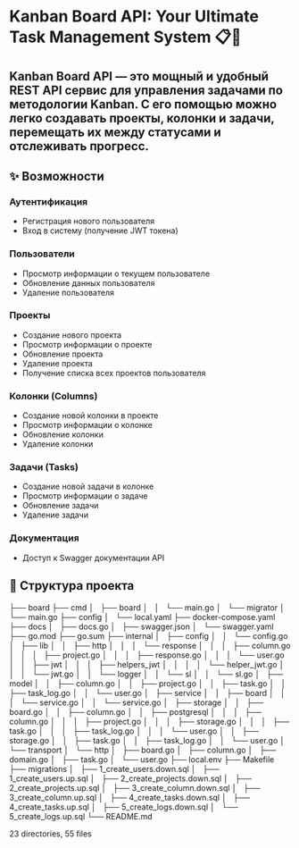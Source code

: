 # Kanban Board API: Your Ultimate Task Management System 📋🚀
## Kanban Board API — это мощный и удобный REST API сервис для управления задачами по методологии Kanban. С его помощью можно легко создавать проекты, колонки и задачи, перемещать их между статусами и отслеживать прогресс.
## ✨ Возможности
### Аутентификация
- Регистрация нового пользователя
- Вход в систему (получение JWT токена)
### Пользователи
- Просмотр информации о текущем пользователе
- Обновление данных пользователя
- Удаление пользователя
### Проекты
- Создание нового проекта
- Просмотр информации о проекте
- Обновление проекта
- Удаление проекта
- Получение списка всех проектов пользователя
### Колонки (Columns)
- Создание новой колонки в проекте
- Просмотр информации о колонке
- Обновление колонки
- Удаление колонки
### Задачи (Tasks)
- Создание новой задачи в колонке
- Просмотр информации о задаче
- Обновление задачи
- Удаление задачи
### Документация
- Доступ к Swagger документации API
## 📂 Структура проекта
├── board
├── cmd
│   ├── board
│   │   └── main.go
│   └── migrator
│       └── main.go
├── config
│   └── local.yaml
├── docker-compose.yaml
├── docs
│   ├── docs.go
│   ├── swagger.json
│   └── swagger.yaml
├── go.mod
├── go.sum
├── internal
│   ├── config
│   │   └── config.go
│   ├── lib
│   │   ├── http
│   │   │   └── response
│   │   │       ├── column.go
│   │   │       ├── project.go
│   │   │       ├── response.go
│   │   │       └── user.go
│   │   ├── jwt
│   │   │   ├── helpers_jwt
│   │   │   │   └── helper_jwt.go
│   │   │   └── jwt.go
│   │   └── logger
│   │       └── sl
│   │           └── sl.go
│   ├── model
│   │   ├── column.go
│   │   ├── project.go
│   │   ├── task.go
│   │   ├── task_log.go
│   │   └── user.go
│   ├── service
│   │   ├── board
│   │   │   └── service.go
│   │   └── service.go
│   ├── storage
│   │   ├── board.go
│   │   ├── column.go
│   │   ├── postgresql
│   │   │   ├── column.go
│   │   │   ├── project.go
│   │   │   ├── storage.go
│   │   │   ├── task.go
│   │   │   ├── task_log.go
│   │   │   └── user.go
│   │   ├── storage.go
│   │   ├── task.go
│   │   ├── task_log.go
│   │   └── user.go
│   └── transport
│       └── http
│           ├── board.go
│           ├── column.go
│           ├── domain.go
│           ├── task.go
│           └── user.go
├── local.env
├── Makefile
├── migrations
│   ├── 1_create_users.down.sql
│   ├── 1_create_users.up.sql
│   ├── 2_create_projects.down.sql
│   ├── 2_create_projects.up.sql
│   ├── 3_create_column.down.sql
│   ├── 3_create_column.up.sql
│   ├── 4_create_tasks.down.sql
│   ├── 4_create_tasks.up.sql
│   ├── 5_create_logs.down.sql
│   └── 5_create_logs.up.sql
└── README.md

23 directories, 55 files
